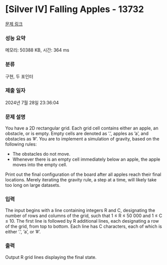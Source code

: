 # [Silver IV] Falling Apples - 13732 

[문제 링크](https://www.acmicpc.net/problem/13732) 

### 성능 요약

메모리: 50388 KB, 시간: 364 ms

### 분류

구현, 두 포인터

### 제출 일자

2024년 7월 28일 23:36:04

### 문제 설명

<p>You have a 2D rectangular grid. Each grid cell contains either an apple, an obstacle, or is empty. Empty cells are denoted as ’.’, apples as ’a’, and obstacles as ’#’. You are to implement a simulation of gravity, based on the following rules:</p>

<ul>
	<li>The obstacles do not move.</li>
	<li>Whenever there is an empty cell immediately below an apple, the apple moves into the empty cell.</li>
</ul>

<p>Print out the final configuration of the board after all apples reach their final locations. Merely iterating the gravity rule, a step at a time, will likely take too long on large datasets.</p>

### 입력 

 <p>The input begins with a line containing integers R and C, designating the number of rows and columns of the grid, such that 1 ≤ R ≤ 50 000 and 1 ≤ C ≤ 10. The first line is followed by R additional lines, each designating a row of the grid, from top to bottom. Each line has C characters, each of which is either ’.’, ’a’, or ’#’.</p>

### 출력 

 <p>Output R grid lines displaying the final state. </p>

